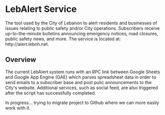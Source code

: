 <h1>LebAlert Service</h1>
The tool used by the City of Lebanon to alert residents and businesses of issues relating to public safety and/or City operations. Subscribers receive up-to-the-minute bulletins announcing emergency notices, road closures, public safety news, and more. The service is located at: http://alert.lebnh.net.

<h2>Overview</h2>
The current LebAlert system runs with an RPC link between Google Sheets and Google App Engine (GAE) which parses spreadsheet data in order to send emails to a subscriber base and post pulic announcements to the City's website. Additional services, such as social feed, are also triggered after the script has successfully completed. 

In progress... trying to migrate project to Github where we can more easily work with it.  

